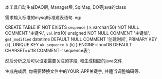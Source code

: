 本工具自动生成DAO层, Manager层, SqlMap, DO等java的class

需求输入标准的mysql标准建表语句. eg: 

CREATE TABLE IF NOT EXISTS `sequence` (
  `k` varchar(50) NOT NULL COMMENT '主键名',
  `val` int(10) unsigned NOT NULL COMMENT '主键值',
  `gmt_modified` datetime DEFAULT NULL COMMENT '创建时间',
  PRIMARY KEY (`k`),
  UNIQUE KEY `uk_sequence_k` (`k`)
) ENGINE=InnoDB DEFAULT CHARSET=utf8 COMMENT='sequence表';

然后分析之后可以设定需要关注的字段, 和生成相应的java文件.

生成完成后, 你需要替换文件中的YOUR_APP关键字, 并适当调整编码等.
